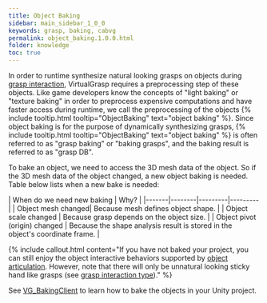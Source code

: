 ```yaml
---
title: Object Baking
sidebar: main_sidebar_1_0_0
keywords: grasp, baking, cabvg
permalink: object_baking.1.0.0.html
folder: knowledge
toc: true
---
```


In order to runtime synthesize natural looking grasps on objects during [grasp interaction](grasp_interaction.1.0.0.html), 
VirtualGrasp requires a preprocessing step of these objects. 
Like game developers know the concepts of "light baking" or "texture baking" in order to preprocess expensive computations and have faster access during runtime, we call the preprocessing of the objects {% include tooltip.html tooltip="ObjectBaking" text="object baking" %}. Since object baking is for the purpose of dynamically synthesizing grasps, {% include tooltip.html tooltip="ObjectBaking" text="object baking" %} is often referred to as "grasp baking" or "baking grasps", and the baking result is referred to as "grasp DB". 

To bake an object, we need to access the 3D mesh data of the object. 
So if the 3D mesh data of the object changed, a new object baking is needed. 
Table below lists when a new bake is needed:

| When do we need new baking | Why? |
|-------|--------|---------|---------|
| Object mesh changed|  Because mesh defines object shape. | 
| Object scale changed |  Because grasp depends on the object size. | 
| Object pivot (origin) changed |  Because the shape analysis result is stored in the object's coordinate frame. | 

{% include callout.html content="If you have not baked your project, you can still enjoy 
the object interactive behaviors supported by [object articulation](object_articulation.1.0.0.html). 
However, note that there will only be unnatural looking sticky hand like grasps
 (see [grasp interaction type](grasp_interaction.1.0.0.html#grasp-interaction-type))." %}

See [VG_BakingClient](unity_component_vgbakingclient.1.0.0.html) to learn how to bake the objects in your Unity project.

